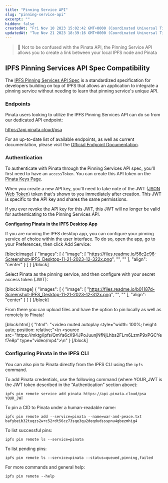 ```yaml
---
title: "Pinning Service API"
slug: "pinning-service-api"
excerpt: ""
hidden: false
createdAt: "Fri Nov 10 2023 15:02:42 GMT+0000 (Coordinated Universal Time)"
updatedAt: "Tue Nov 21 2023 18:39:16 GMT+0000 (Coordinated Universal Time)"
---
```

> 📘 Not to be confused with the Pinata API, the Pinning Service API allows you to create a link between your local IPFS node and Pinata

## IPFS Pinning Services API Spec Compatibility

The [IPFS Pinning Services API Spec](https://ipfs.github.io/pinning-services-api-spec/) is a standardized specification for developers building on top of IPFS that allows an application to integrate a pinning service without needing to learn that pinning service's unique API. 

### Endpoints

Pinata users looking to utilize the IPFS Pinning Services API can do so from our dedicated API endpoint:

<https://api.pinata.cloud/psa>

For an up-to-date list of available endpoints, as well as current documentation, please visit the [Official Endpoint Documentation](https://ipfs.github.io/pinning-services-api-spec/#tag/pins).

### Authentication

To authenticate with Pinata through the Pinning Services API spec, you'll first need to have an `accessToken`. You can create this API token on the [Pinata Keys Page](https://pinata.cloud/keys).

When you create a new API key, you'll need to take note of the JWT ([JSON Web Token](https://jwt.io/)) token that's shown to you immediately after creation. This JWT is specific to the API key and shares the same permissions.

If you ever revoke the API key for this JWT, this JWT will no longer be valid for authenticating to the Pinning Services API.

**Configuring Pinata in the IPFS Desktop App**

If you are running the IPFS desktop app, you can configure your pinning service of choice within the user interface. To do so, open the app, go to your Preferences, then click Add Service: 

[block:image]
{
  "images": [
    {
      "image": [
        "https://files.readme.io/56c2c96-Screenshot-IPFS_Desktop-11-21-2023-12-322x.png",
        "",
        ""
      ],
      "align": "center"
    }
  ]
}
[/block]


Select Pinata as the pinning service, and then configure with your secret access token (JWT): 

[block:image]
{
  "images": [
    {
      "image": [
        "https://files.readme.io/b01187d-Screenshot-IPFS_Desktop-11-21-2023-12-312x.png",
        "",
        ""
      ],
      "align": "center"
    }
  ]
}
[/block]


From there you can upload files and have the option to pin locally as well as remotely to Pinata! 

[block:html]
{
  "html": "<video muted autoplay style=\"width: 100%; height: auto; position: relative;\">\n    <source src=\"https://mktg/ipfs/QmYa6cX94JPoJuunjNfNjLhbs2FLm6LzmP9xPGCYef7e8p\" type=\"video/mp4\">\n</video>"
}
[/block]


### Configuring Pinata in the IPFS CLI

You can also pin to Pinata directly from the IPFS CLI using the `ipfs` command.

To add Pinata credentials, use the following command (where YOUR\_JWT is the JWT token described in the “Authentication” section above):

```
ipfs pin remote service add pinata https://api.pinata.cloud/psa YOUR_JWT
```

To pin a CID to Pinata under a human-readable name:

```
ipfs pin remote add --service=pinata --name=war-and-peace.txt bafybeib32tuqzs2wrc52rdt56cz73sqe3qu2deqdudssspnu4gbezmhig4
```

To list successful pins:

```
ipfs pin remote ls --service=pinata
```

To list pending pins:

```
ipfs pin remote ls --service=pinata --status=queued,pinning,failed
```

For more commands and general help:

```
ipfs pin remote --help
```

